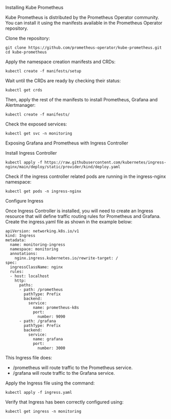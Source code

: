 Installing Kube Prometheus

Kube Prometheus is distributed by the Prometheus Operator community. You can install it using the manifests available in the Prometheus Operator repository.

Clone the repository:
```
git clone https://github.com/prometheus-operator/kube-prometheus.git
cd kube-prometheus
```

Apply the namespace creation manifests and CRDs:
```
kubectl create -f manifests/setup
```

Wait until the CRDs are ready by checking their status:
```
kubectl get crds
```

Then, apply the rest of the manifests to install Prometheus, Grafana and Alertmanager:
```
kubectl create -f manifests/
```

Check the exposed services:
```
kubectl get svc -n monitoring
```

Exposing Grafana and Prometheus with Ingress Controller

Install Ingress Controller
```
kubectl apply -f https://raw.githubusercontent.com/kubernetes/ingress-nginx/main/deploy/static/provider/kind/deploy.yaml
```

Check if the ingress controller related pods are running in the ingress-nginx namespace:
```
kubectl get pods -n ingress-nginx
```

Configure Ingress

Once Ingress Controller is installed, you will need to create an Ingress resource that will define traffic routing rules for Prometheus and Grafana. Create the ingress.yaml file as shown in the example below:
```
apiVersion: networking.k8s.io/v1
kind: Ingress
metadata:
  name: monitoring-ingress
  namespace: monitoring
  annotations:
    nginx.ingress.kubernetes.io/rewrite-target: /
spec:
  ingressClassName: nginx
  rules:
  - host: localhost
    http:
      paths:
      - path: /prometheus
        pathType: Prefix
        backend:
          service:
            name: prometheus-k8s
            port:
              number: 9090
      - path: /grafana
        pathType: Prefix
        backend:
          service:
            name: grafana
            port:
              number: 3000
```
This Ingress file does:
- /prometheus will route traffic to the Prometheus service.
- /grafana will route traffic to the Grafana service.

Apply the Ingress file using the command:
```
kubectl apply -f ingress.yaml
```

Verify that Ingress has been correctly configured using:
```
kubectl get ingress -n monitoring
```
